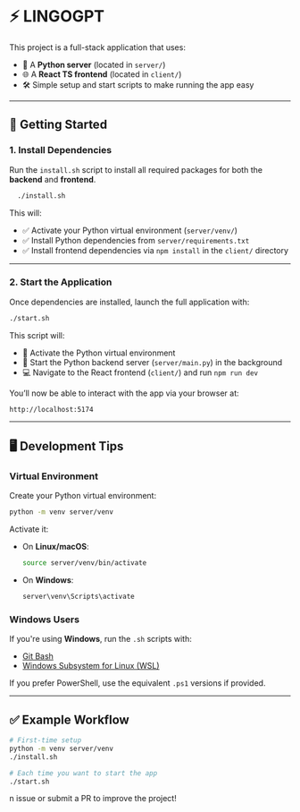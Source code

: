 # 

# ⚡ LINGOGPT

This project is a full-stack application that uses:

- 🐍 A **Python server** (located in `server/`)
- 🌐 A **React TS frontend** (located in `client/`)
- 🛠 Simple setup and start scripts to make running the app easy

---

## 🚀 Getting Started

### 1. Install Dependencies

Run the `install.sh` script to install all required packages for both the **backend** and **frontend**.

```bash
  ./install.sh
```

This will:

- ✅ Activate your Python virtual environment (`server/venv/`)
- ✅ Install Python dependencies from `server/requirements.txt`
- ✅ Install frontend dependencies via `npm install` in the `client/` directory

---

### 2. Start the Application

Once dependencies are installed, launch the full application with:

```bash
./start.sh
```

This script will:

- 🧠 Activate the Python virtual environment
- 🐍 Start the Python backend server (`server/main.py`) in the background
- 💻 Navigate to the React frontend (`client/`) and run `npm run dev`

You’ll now be able to interact with the app via your browser at:

```
http://localhost:5174
```

---


## 🖥️ Development Tips

### Virtual Environment

Create your Python virtual environment:

```bash
python -m venv server/venv
```

Activate it:

- On **Linux/macOS**:
  ```bash
  source server/venv/bin/activate
  ```
- On **Windows**:
  ```bash
  server\venv\Scripts\activate
  ```

### Windows Users

If you're using **Windows**, run the `.sh` scripts with:

- [Git Bash](https://gitforwindows.org/)
- [Windows Subsystem for Linux (WSL)](https://learn.microsoft.com/en-us/windows/wsl/install)

If you prefer PowerShell, use the equivalent `.ps1` versions if provided.

---

## ✅ Example Workflow

```bash
# First-time setup
python -m venv server/venv
./install.sh

# Each time you want to start the app
./start.sh
```
n issue or submit a PR to improve the project!